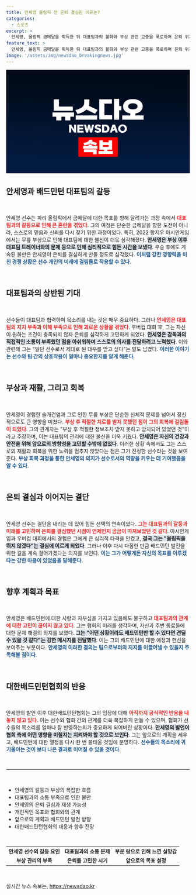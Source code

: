 ```yaml
---
title: 안세영 올림픽 전 은퇴 결심한 이유는?
categories:
  - 스포츠
excerpt: >
  안세영, 올림픽 금메달을 획득한 뒤 대표팀과의 불화와 부상 관련 고충을 폭로하며 은퇴 위기도 겪었다고 밝히며, 협회에 대한 쓴소리를 쏟아냈다. 그의 고백은 배드민턴계의 갈등을 드러내고 있다.
feature_text: >
  안세영, 올림픽 금메달을 획득한 뒤 대표팀과의 불화와 부상 관련 고충을 폭로하며 은퇴 위기도 겪었다고 밝히며, 협회에 대한 쓴소리를 쏟아냈다. 그의 고백은 배드민턴계의 갈등을 드러내고 있다.
image: '/assets/img/newsdao_breakingnews.jpg'
---
```


<p><img src="/assets/img/newsdao_breakingnews.jpg" alt="ranknews 속보" /></p>

<h2 data-ke-size="size26">안세영과 배드민턴 대표팀의 갈등</h2>

<p data-ke-size="size16">&nbsp;</p>

<p>안세영 선수는 파리 올림픽에서 금메달에 대한 목표를 향해 달려가는 과정 속에서 <b><span style="color: #ee2323;">대표팀과의 갈등으로 인해 큰 혼란을 겪었다</span></b>. 그의 여정은 단순한 금메달을 향한 도전이 아니라, 스스로의 믿음과 신뢰를 다시 찾기 위한 과정이었다. 특히, 2022 항저우 아시안게임에서는 무릎 부상으로 인해 대표팀에 대한 불신이 더욱 심각해졌다. <b><span style="background-color: #21538527;">안세영은 부상 이후 대표팀 트레이너와의 문제 등으로 인해 심리적으로 힘든 시간을 보냈다</span></b>. 우승 후에도 계속된 불만은 안세영이 은퇴를 결심하게 만들 정도로 심각했다. <b><span style="color: #1a5490;">이처럼 강한 영향력을 미친 경쟁 상황은 선수 개인의 미래에 걸림돌로 작용할 수 있다</span></b>.</p>

<p data-ke-size="size16">&nbsp;</p>

<h2 data-ke-size="size26">대표팀과의 상반된 기대</h2>

<p data-ke-size="size16">&nbsp;</p>

<p>선수들이 대표팀과 협력하며 목소리를 내는 것은 매우 중요하다. 그러나 <b><span style="color: #ee2323;">안세영은 대표팀의 지지 부족과 이해 부족으로 인해 괴로운 상황을 겪었다</span></b>. 우버컵 대회 후, 그는 자신이 원하는 조건이 충족되지 않자 은퇴를 심각하게 고민하게 되었다. <b><span style="background-color: #21538527;">안세영은 감독과의 직접적인 소통이 부족했던 점을 아쉬워하며 스스로의 의사를 전달하려고 노력했다</span></b>. 이와 관련해 그는 "일단 선수로서 제대로 된 대우를 받고 싶다"는 말도 남겼다. <b><span style="color: #1a5490;">이러한 이야기는 선수와 팀 간의 상호작용이 얼마나 중요한지를 알게 해준다</span></b>.</p>

<p data-ke-size="size16">&nbsp;</p>

<h2 data-ke-size="size26">부상과 재활, 그리고 회복</h2>

<p data-ke-size="size16">&nbsp;</p>

<p>안세영이 경험한 슬개건염과 그로 인한 무릎 부상은 단순한 신체적 문제를 넘어서 정신적으로도 큰 영향을 미쳤다. <b><span style="color: #ee2323;">부상 후 적절한 치료를 받지 못했던 점이 그의 회복에 걸림돌이 되었다</span></b>. 그의 관계자는 "부상 후 적절한 정보조차 받지 못하고 방치되어 있었던 것"이라고 주장하며, 이는 대표팀의 관리에 대한 불신을 더욱 키웠다. <b><span style="background-color: #21538527;">안세영은 자신의 건강과 안전을 위해 앞으로의 방향성을 고민할 수밖에 없었다</span></b>. 이러한 상황 속에서도 그는 스스로의 재활과 회복을 위한 노력을 멈추지 않았다는 점은 그가 진정한 선수라는 것을 보여준다. <b><span style="color: #1a5490;">부상 회복 과정을 통한 안세영의 의지가 선수로서의 역량을 키우는 데 기여했음을 알 수 있다</span></b>.</p>

<p data-ke-size="size16">&nbsp;</p>

<h2 data-ke-size="size26">은퇴 결심과 이어지는 결단</h2>

<p data-ke-size="size16">&nbsp;</p>

<p>안세영 선수는 결단을 내리는 데 있어 힘든 선택의 연속이었다. <b><span style="color: #ee2323;">그는 대표팀과의 갈등과 미래를 고민하며 은퇴를 결심했던 시점이 언제인지 곰곰이 따져보았던 것 같다</span></b>. 아시안게임과 우버컵 대회에서의 경험은 그에게 큰 심리적 타격을 안겼고, <b><span style="background-color: #21538527;">결국 그는 "올림픽을 뛰지 않겠다"는 결심에 이르게 되었다</span></b>. 그러나 이후 다시 다짐한 만큼 배드민턴 발전을 위한 길을 계속 걸어가겠다는 의지를 보인다. <b><span style="color: #1a5490;">이는 그가 어떻게든 자신의 목표를 이루겠다는 강한 마음이 있었음을 말해준다</span></b>.</p>

<p data-ke-size="size16">&nbsp;</p>

<h2 data-ke-size="size26">향후 계획과 목표</h2>

<p data-ke-size="size16">&nbsp;</p>

<p>안세영은 배드민턴에 대한 사랑과 자부심을 가지고 있음에도 불구하고 <b><span style="color: #ee2323;">대표팀과의 관계에 대한 고민이 끊이지 않고 있다</span></b>. 그는 협회의 미래를 생각하며, 자신과 주변 동료들에 대한 문제 해결의 의지를 보였다. <b><span style="background-color: #21538527;">그는 "어떤 상황이라도 배드민턴만 할 수 있다면 견딜 수 있을 것 같다"는 강한 메시지를 전달했다</span></b>. 이는 그의 배드민턴에 대한 애정과 헌신을 보여주는 부분이다. <b><span style="color: #1a5490;">안세영의 이러한 결의는 팀으로부터의 지지를 이끌어낼 수 있을지 주목해볼 점이다</span></b>.</p>

<p data-ke-size="size16">&nbsp;</p>

<h2 data-ke-size="size26">대한배드민턴협회의 반응</h2>

<p data-ke-size="size16">&nbsp;</p>

<p>안세영의 발언 이후 대한배드민턴협회는 그의 입장에 대해 <b><span style="color: #ee2323;">아직까지 공식적인 반응을 내놓지 않고 있다</span></b>. 이는 선수와 협회 간의 관계를 더욱 복잡하게 만들 수 있으며, 협회가 선수들의 목소리를 얼마나 잘 반영하는지가 중요하게 되어버린 상황이다. <b><span style="background-color: #21538527;">안세영의 발언이 협회 측에 어떤 영향을 미칠지는 지켜봐야 할 것으로 보인다</span></b>. 그는 앞으로의 계획을 세우고, 배드민턴에 대한 열정을 다시 한 번 불태울 것임에 분명하다. <b><span style="color: #1a5490;">선수들의 목소리에 귀 기울이는 것이 보다 나은 결과로 이어질 수 있을 것이다</span></b>.</p>

<p data-ke-size="size16">&nbsp;</p>

<hr>

<p data-ke-size="size16">&nbsp;</p>

<ul>
<li>안세영의 갈등과 부상의 복잡한 흐름</li>
<li>대표팀과의 소통 부족으로 인한 불만</li>
<li>안세영의 은퇴 결심과 재생 가능성</li>
<li>개인적인 목표와 협회와의 관계</li>
<li>앞으로의 계획과 배드민턴 발전 방향</li>
<li>대한배드민턴협회의 대응과 향후 전망</li>
</ul>

<p data-ke-size="size16">&nbsp;</p>

<table style="width: 100%; border-collapse: collapse;">
<tr>
<td style="text-align: center; height: 17px;"><b>안세영 선수의 갈등 요인</b></td>
<td style="text-align: center; height: 17px;"><b>대표팀과의 소통 문제</b></td>
<td style="text-align: center; height: 17px;"><b>부운 랑으로 인해 느낀 실망감</b></td>
</tr>
<tr>
<td style="text-align: center; height: 17px;"><b>부상 관리의 부족</b></td>
<td style="text-align: center; height: 17px;"><b>은퇴를 고민한 시기</b></td>
<td style="text-align: center; height: 17px;"><b>앞으로의 목표 설정</b></td>
</tr>
</table>

<p data-ke-size="size16">&nbsp;</p>
실시간 뉴스 속보는, <a href="https://newsdao.kr" rel="dofollow">https://newsdao.kr</a>


